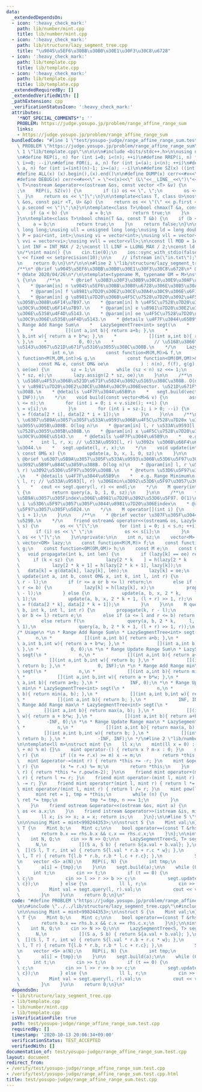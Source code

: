 ```yaml
---
data:
  _extendedDependsOn:
  - icon: ':heavy_check_mark:'
    path: lib/number/mint.cpp
    title: lib/number/mint.cpp
  - icon: ':heavy_check_mark:'
    path: lib/structure/lazy_segment_tree.cpp
    title: "\u9045\u5EF6\u30BB\u30B0\u30E1\u30F3\u30C8\u6728"
  - icon: ':heavy_check_mark:'
    path: lib/template.cpp
    title: lib/template.cpp
  - icon: ':heavy_check_mark:'
    path: lib/template.cpp
    title: lib/template.cpp
  _extendedRequiredBy: []
  _extendedVerifiedWith: []
  _pathExtension: cpp
  _verificationStatusIcon: ':heavy_check_mark:'
  attributes:
    '*NOT_SPECIAL_COMMENTS*': ''
    PROBLEM: https://judge.yosupo.jp/problem/range_affine_range_sum
    links:
    - https://judge.yosupo.jp/problem/range_affine_range_sum
  bundledCode: "#line 1 \"test/yosupo-judge/range_affine_range_sum.test.cpp\"\n#define\
    \ PROBLEM \"https://judge.yosupo.jp/problem/range_affine_range_sum\"\n\n#line\
    \ 1 \"lib/template.cpp\"\n\n\n\n#include <bits/stdc++.h>\n\nusing namespace std;\n\
    \n#define REP(i, n) for (int i=0; i<(n); ++i)\n#define RREP(i, n) for (int i=(int)(n)-1;\
    \ i>=0; --i)\n#define FOR(i, a, n) for (int i=(a); i<(n); ++i)\n#define RFOR(i,\
    \ a, n) for (int i=(int)(n)-1; i>=(a); --i)\n\n#define SZ(x) ((int)(x).size())\n\
    #define ALL(x) (x).begin(),(x).end()\n\n#define DUMP(x) cerr<<#x<<\" = \"<<(x)<<endl\n\
    #define DEBUG(x) cerr<<#x<<\" = \"<<(x)<<\" (L\"<<__LINE__<<\")\"<<endl;\n\ntemplate<class\
    \ T>\nostream &operator<<(ostream &os, const vector <T> &v) {\n    os << \"[\"\
    ;\n    REP(i, SZ(v)) {\n        if (i) os << \", \";\n        os << v[i];\n  \
    \  }\n    return os << \"]\";\n}\n\ntemplate<class T, class U>\nostream &operator<<(ostream\
    \ &os, const pair <T, U> &p) {\n    return os << \"(\" << p.first << \" \" <<\
    \ p.second << \")\";\n}\n\ntemplate<class T>\nbool chmax(T &a, const T &b) {\n\
    \    if (a < b) {\n        a = b;\n        return true;\n    }\n    return false;\n\
    }\n\ntemplate<class T>\nbool chmin(T &a, const T &b) {\n    if (b < a) {\n   \
    \     a = b;\n        return true;\n    }\n    return false;\n}\n\nusing ll =\
    \ long long;\nusing ull = unsigned long long;\nusing ld = long double;\nusing\
    \ P = pair<int, int>;\nusing vi = vector<int>;\nusing vll = vector<ll>;\nusing\
    \ vvi = vector<vi>;\nusing vvll = vector<vll>;\n\nconst ll MOD = 1e9 + 7;\nconst\
    \ int INF = INT_MAX / 2;\nconst ll LINF = LLONG_MAX / 2;\nconst ld eps = 1e-9;\n\
    \n/*\nint main() {\n    cin.tie(0);\n    ios::sync_with_stdio(false);\n    cout\
    \ << fixed << setprecision(10);\n\n    // ifstream in(\"in.txt\");\n    // cin.rdbuf(in.rdbuf());\n\
    \n    return 0;\n}\n*/\n\n\n#line 2 \"lib/structure/lazy_segment_tree.cpp\"\n\n\
    /**\n* @brief \u9045\u5EF6\u30BB\u30B0\u30E1\u30F3\u30C8\u6728\n* @author habara-k\n\
    * @date 2020/04/26\n*/\n\ntemplate<typename M, typename OM = M>\nstruct LazySegmentTree\
    \ {\n\n    /**\n    * @brief \u30B3\u30F3\u30B9\u30C8\u30E9\u30AF\u30BF. O(n)\n\
    \    * @param[in] n \u9045\u5EF6\u30BB\u30B0\u6728\u306E\u30B5\u30A4\u30BA.\n\
    \    * @param[in] f \u8981\u7D20\u30E2\u30CE\u30A4\u30C9\u306E\u6F14\u7B97.\n\
    \    * @param[in] g \u8981\u7D20\u306B\u4F5C\u7528\u7D20\u3092\u4F5C\u7528\u3055\
    \u305B\u308B\u6F14\u7B97.\n    * @param[in] h \u4F5C\u7528\u7D20\u30E2\u30CE\u30A4\
    \u30C9\u306E\u6F14\u7B97.\n    * @param[in] e \u8981\u7D20\u30E2\u30CE\u30A4\u30C9\
    \u306E\u5358\u4F4D\u5143.\n    * @param[in] oe \u4F5C\u7528\u7D20\u30E2\u30CE\u30A4\
    \u30C9\u306E\u5358\u4F4D\u5143.\n    * @details \u4F7F\u3044\u65B9\n    *   e.g.\
    \ Range Add Range Sum\n    *   LazySegmentTree<int> segt(\n    *            n,\n\
    \    *            [](int a,int b){ return a+b; },\n    *            [](int a,int\
    \ b,int w){ return a + b*w; },\n    *            [](int a,int b){ return a+b;\
    \ },\n    *            0, 0);\n    *               // \u5168\u3066\u5358\u4F4D\
    \u5143\u3067\u521D\u671F\u5316\u3055\u308C\u308B.\n    */\n    LazySegmentTree(\n\
    \            int n,\n            const function<M(M,M)>& f,\n            const\
    \ function<M(M,OM,int)>& g,\n            const function<OM(OM,OM)>& h,\n     \
    \       const M& e, const OM& oe\n            ) : n(n), f(f), g(g), h(h), e(e),\
    \ oe(oe) {\n        sz = 1;\n        while (sz < n) sz <<= 1;\n        data.assign(2\
    \ * sz, e);\n        lazy.assign(2 * sz, oe);\n    }\n\n    /**\n    * @brief\
    \ \u5168\u4F53\u306B\u521D\u671F\u5024\u3092\u5165\u308C\u308B. O(n)\n    * @param[in]\
    \ v \u8981\u7D20\u30E2\u30CE\u30A4\u30C9\u306Evector. \u521D\u671F\u5316\u3059\
    \u308B.\n    * @details \u4F7F\u3044\u65B9\n    *   segt.build(vector<int>(n,\
    \ INF));\n    */\n    void build(const vector<M>& v) {\n        assert(v.size()\
    \ <= n);\n        for (int i = 0; i < v.size(); ++i) {\n            data[i + sz]\
    \ = v[i];\n        }\n        for (int i = sz-1; i > 0; --i) {\n            data[i]\
    \ = f(data[2 * i], data[2 * i + 1]);\n        }\n    }\n\n    /**\n    * @brief\
    \ \u6307\u5B9A\u3057\u305F\u533A\u9593\u306B\u4F5C\u7528\u7D20x \u3092\u4F5C\u7528\
    \u3055\u305B\u308B. O(log n)\n    * @param[in] l, r \u533A\u9593[l, r) \u306B\u4F5C\
    \u7528\u3055\u305B\u308B.\n    * @param[in] x \u4F5C\u7528\u7D20\u30E2\u30CE\u30A4\
    \u30C9\u306E\u5143.\n    * @details \u4F7F\u3044\u65B9\n    *   e.g. Range Update\n\
    \    *   int l, r, x; // \u533A\u9593[l, r) \u3092x \u306B\u66F4\u65B0\u3057\u305F\
    \u3044.\n    *   segt.update(l, r, x);\n    */\n    void update(int a, int b,\
    \ const OM& x) {\n        update(a, b, x, 1, 0, sz);\n    }\n\n    /**\n    *\
    \ @brief \u6307\u5B9A\u3057\u305F\u533A\u9593\u306B\u53D6\u5F97\u30AF\u30A8\u30EA\
    \u3092\u5B9F\u884C\u3059\u308B. O(log n)\n    * @param[in] l, r \u533A\u9593[l,\
    \ r) \u3092\u53D6\u5F97\u3059\u308B.\n    * @return \u53D6\u5F97\u3057\u305F\u5024\
    .\n    * @details \u4F7F\u3044\u65B9\n    *   e.g. Range Minimum\n    *   int\
    \ l, r; // \u533A\u9593[l, r) \u306Emin\u3092\u53D6\u5F97\u3057\u305F\u3044.\n\
    \    *   cout << segt.query(l, r) << endl;\n    */\n    M query(int a, int b)\
    \ {\n        return query(a, b, 1, 0, sz);\n    }\n\n    /**\n    * @brief \u6307\
    \u5B9A\u3057\u305Findex\u306E\u8981\u7D20\u3092\u53D6\u5F97. O(1)\n    * @param[in]\
    \ i \u53D6\u5F97\u3057\u305F\u3044\u8981\u7D20\u306Eindex\n    * @return \u53D6\
    \u5F97\u3057\u305F\u5024.\n    */\n    M operator[](int i) {\n        return query(i,\
    \ i + 1);\n    }\n\n    /**\n    * @brief vector \u307F\u305F\u3044\u306B\u51FA\
    \u529B.\n    */\n    friend ostream& operator<<(ostream& os, LazySegmentTree&\
    \ s) {\n        os << \"[\";\n        for (int i = 0; i < s.n; ++i) {\n      \
    \      if (i) os << \" \";\n            os << s[i];\n        }\n        return\
    \ os << \"]\";\n    }\n\nprivate:\n\n    int n, sz;\n    vector<M> data;\n   \
    \ vector<OM> lazy;\n    const function<M(M,M)> f;\n    const function<M(M,OM,int)>\
    \ g;\n    const function<OM(OM,OM)> h;\n    const M e;\n    const OM oe;\n\n \
    \   void propagate(int k, int len) {\n        if (lazy[k] == oe) return;\n   \
    \     if (k < sz) {\n            lazy[2 * k    ] = h(lazy[2 * k    ], lazy[k]);\n\
    \            lazy[2 * k + 1] = h(lazy[2 * k + 1], lazy[k]);\n        }\n     \
    \   data[k] = g(data[k], lazy[k], len);\n        lazy[k] = oe;\n    }\n\n    void\
    \ update(int a, int b, const OM& x, int k, int l, int r) {\n        propagate(k,\
    \ r - l);\n        if (r <= a or b <= l) return;\n        else if (a <= l and\
    \ r <= b) {\n            lazy[k] = h(lazy[k], x);\n            propagate(k, r\
    \ - l);\n        } else {\n            update(a, b, x, 2 * k,     l, (l + r) >>\
    \ 1);\n            update(a, b, x, 2 * k + 1, (l + r) >> 1, r);\n            data[k]\
    \ = f(data[2 * k], data[2 * k + 1]);\n        }\n    }\n\n    M query(int a, int\
    \ b, int k, int l, int r) {\n        propagate(k, r - l);\n        if (r <= a\
    \ or b <= l) return e;\n        else if (a <= l and r <= b) return data[k];\n\
    \        else return f(\n                query(a, b, 2 * k,     l, (l + r) >>\
    \ 1),\n                query(a, b, 2 * k + 1, (l + r) >> 1, r));\n    }\n};\n\n\
    /* Usage\n *\n * Range Add Range Sum\n * LazySegmentTree<int> segt(\n *      \
    \      n,\n *            [](int a,int b){ return a+b; },\n *            [](int\
    \ a,int b,int w){ return a + b*w; },\n *            [](int a,int b){ return a+b;\
    \ },\n *            0, 0);\n *\n * Range Update Range Sum\n * LazySegmentTree<int>\
    \ segt(\n *            n,\n *            [](int a,int b){ return a+b; },\n * \
    \           [](int a,int b,int w){ return b; },\n *            [](int a,int b){\
    \ return b; },\n *            0, INF);\n *\n * Range Add Range min\n * LazySegmentTree<int>\
    \ segt(\n *            n,\n *            [](int a,int b){ return min(a, b); },\n\
    \ *            [](int a,int b,int w){ return a + b*w; },\n *            [](int\
    \ a,int b){ return a+b; },\n *            INF, 0);\n *\n * Range Update Range\
    \ min\n * LazySegmentTree<int> segt(\n *            n,\n *            [](int a,int\
    \ b){ return min(a, b); },\n *            [](int a,int b,int w){ return b; },\n\
    \ *            [](int a,int b){ return b; },\n *            INF, INF);\n *\n *\
    \ Range Add Range max\n * LazySegmentTree<int> segt(\n *            n,\n *   \
    \         [](int a,int b){ return max(a, b); },\n *            [](int a,int b,int\
    \ w){ return a + b*w; },\n *            [](int a,int b){ return a+b; },\n *  \
    \          -INF, 0);\n *\n * Range Update Range max\n * LazySegmentTree<int> segt(\n\
    \ *            n,\n *            [](int a,int b){ return max(a, b); },\n *   \
    \         [](int a,int b,int w){ return b; },\n *            [](int a,int b){\
    \ return b; },\n *            -INF, INF);\n */\n#line 2 \"lib/number/mint.cpp\"\
    \n\ntemplate<ll m>\nstruct mint {\n    ll x;\n    mint(ll x = 0) : x(((x % m)\
    \ + m) % m) {}\n    mint operator-() { return x ? m-x : 0; }\n    mint &operator+=(mint\
    \ r) {\n        if ((x += r.x) >= m) x -= m;\n        return *this;\n    }\n \
    \   mint &operator-=(mint r) { return *this += -r; }\n    mint &operator*=(mint\
    \ r) {\n        (x *= r.x) %= m;\n        return *this;\n    }\n    mint &operator/=(mint\
    \ r) { return *this *= r.pow(m-2); }\n\n    friend mint operator+(mint l, mint\
    \ r) { return l += r; }\n    friend mint operator-(mint l, mint r) { return l\
    \ -= r; }\n    friend mint operator*(mint l, mint r) { return l *= r; }\n    friend\
    \ mint operator/(mint l, mint r) { return l /= r; }\n    mint pow(ll n) {\n  \
    \      mint ret = 1, tmp = *this;\n        while (n) {\n            if (n & 1)\
    \ ret *= tmp;\n            tmp *= tmp, n >>= 1;\n        }\n        return ret;\n\
    \    }\n    friend ostream &operator<<(ostream &os, mint a) {\n        return\
    \ os << a.x;\n    }\n    friend istream &operator>>(istream &is, mint& a) {\n\
    \        ll x; is >> x; a = x; return is;\n    }\n};\n\n#line 5 \"test/yosupo-judge/range_affine_range_sum.test.cpp\"\
    \n\n\nusing Mint = mint<998244353>;\n\nstruct S {\n    Mint val;\n};\n\nstruct\
    \ T {\n    Mint b;\n    Mint c;\n\n    bool operator==(const T &rhs) const {\n\
    \        return b.x == rhs.b.x && c.x == rhs.c.x;\n    }\n};\n\nint main() {\n\
    \    int N, Q;\n    cin >> N >> Q;\n\n    LazySegmentTree<S, T> segt(\n      \
    \      N,\n            [](S a, S b) { return S{a.val + b.val}; },\n          \
    \  [](S l, T r, int w) { return S{l.val * r.b + r.c * w}; },\n            [](T\
    \ l, T r) { return T{l.b * r.b, r.b * l.c + r.c}; },\n            S{0}, T{1, 0});\n\
    \n    vector <S> a(N);\n    REP(i, N) {\n        int tmp;\n        cin >> tmp;\n\
    \        a[i] = {tmp};\n    }\n\n    segt.build(a);\n\n    while (Q--) {\n   \
    \     int t;\n        cin >> t;\n        if (t == 0) {\n            ll l, r, b,\
    \ c;\n            cin >> l >> r >> b >> c;\n            segt.update(l, r, {b,\
    \ c});\n        } else {\n            ll l, r;\n            cin >> l >> r;\n \
    \           Mint val = segt.query(l, r).val;\n            cout << val << endl;\n\
    \        }\n    }\n\n    return 0;\n}\n"
  code: "#define PROBLEM \"https://judge.yosupo.jp/problem/range_affine_range_sum\"\
    \n\n#include \"../../lib/structure/lazy_segment_tree.cpp\"\n#include \"../../lib/number/mint.cpp\"\
    \n\n\nusing Mint = mint<998244353>;\n\nstruct S {\n    Mint val;\n};\n\nstruct\
    \ T {\n    Mint b;\n    Mint c;\n\n    bool operator==(const T &rhs) const {\n\
    \        return b.x == rhs.b.x && c.x == rhs.c.x;\n    }\n};\n\nint main() {\n\
    \    int N, Q;\n    cin >> N >> Q;\n\n    LazySegmentTree<S, T> segt(\n      \
    \      N,\n            [](S a, S b) { return S{a.val + b.val}; },\n          \
    \  [](S l, T r, int w) { return S{l.val * r.b + r.c * w}; },\n            [](T\
    \ l, T r) { return T{l.b * r.b, r.b * l.c + r.c}; },\n            S{0}, T{1, 0});\n\
    \n    vector <S> a(N);\n    REP(i, N) {\n        int tmp;\n        cin >> tmp;\n\
    \        a[i] = {tmp};\n    }\n\n    segt.build(a);\n\n    while (Q--) {\n   \
    \     int t;\n        cin >> t;\n        if (t == 0) {\n            ll l, r, b,\
    \ c;\n            cin >> l >> r >> b >> c;\n            segt.update(l, r, {b,\
    \ c});\n        } else {\n            ll l, r;\n            cin >> l >> r;\n \
    \           Mint val = segt.query(l, r).val;\n            cout << val << endl;\n\
    \        }\n    }\n\n    return 0;\n}\n"
  dependsOn:
  - lib/structure/lazy_segment_tree.cpp
  - lib/template.cpp
  - lib/number/mint.cpp
  - lib/template.cpp
  isVerificationFile: true
  path: test/yosupo-judge/range_affine_range_sum.test.cpp
  requiredBy: []
  timestamp: '2020-10-13 20:06:34+09:00'
  verificationStatus: TEST_ACCEPTED
  verifiedWith: []
documentation_of: test/yosupo-judge/range_affine_range_sum.test.cpp
layout: document
redirect_from:
- /verify/test/yosupo-judge/range_affine_range_sum.test.cpp
- /verify/test/yosupo-judge/range_affine_range_sum.test.cpp.html
title: test/yosupo-judge/range_affine_range_sum.test.cpp
---
```

